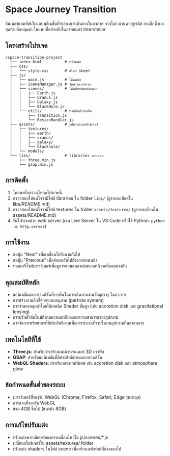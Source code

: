 # Space Journey Transition

อินเตอร์แอคทีฟเว็บแอปพลิเคชั่นที่จำลองการเดินทางในอวกาศ จากโลก ผ่านดาวยูเรนัส กาแล็กซี่ และสุดท้ายคือหลุมดำ ในแบบที่คล้ายกับในภาพยนตร์ Interstellar

## โครงสร้างโปรเจค

```
/space-transition-project
  ├── index.html          # หน้าหลัก
  ├── css/
  │   └── style.css       # สไตล์ sheet
  ├── js/
  │   ├── main.js         # โค้ดหลัก
  │   ├── SceneManager.js # จัดการฉากต่างๆ
  │   ├── scenes/         # โค้ดสำหรับแต่ละฉาก
  │   │   ├── Earth.js
  │   │   ├── Uranus.js
  │   │   ├── Galaxy.js
  │   │   └── BlackHole.js
  │   └── utils/          # ฟังก์ชันช่วยเหลือ
  │       ├── Transition.js
  │       └── ResizeHandler.js
  ├── assets/             # รูปภาพและเท็กซ์เจอร์
  │   ├── textures/
  │   │   ├── earth/
  │   │   ├── uranus/
  │   │   ├── galaxy/
  │   │   └── blackhole/
  │   └── models/
  └── libs/               # libraries ภายนอก
      ├── three.min.js
      └── gsap.min.js
```

## การติดตั้ง

1. โคลนหรือดาวน์โหลดโปรเจคนี้
2. ตรวจสอบให้แน่ใจว่ามีไฟล์ libraries ใน folder `libs/` (ดูรายละเอียดใน libs/README.md)
3. ตรวจสอบให้แน่ใจว่ามีไฟล์ textures ใน folder `assets/textures/` (ดูรายละเอียดใน assets/README.md)
4. รันโปรเจคด้วย web server (เช่น Live Server ใน VS Code หรือใช้ Python: `python -m http.server`)

## การใช้งาน

- กดปุ่ม "Next" เพื่อเคลื่อนไปยังฉากถัดไป
- กดปุ่ม "Previous" เพื่อย้อนกลับไปยังฉากก่อนหน้า
- ทดลองรีไซส์เบราว์เซอร์เพื่อดูการตอบสนองต่อขนาดหน้าจอที่แตกต่างกัน

## คุณสมบัติหลัก

- แอนิเมชันและทรานสิชันที่ราบรื่นในการเดินทางผ่านวัตถุต่างๆ ในอวกาศ
- การสร้างกาแล็กซี่ด้วยระบบอนุภาค (particle system)
- การจำลองหลุมดำโดยใช้เทคนิค Shader ขั้นสูง (เช่น accretion disk และ gravitational lensing)
- การปรับตัวอัตโนมัติตามความละเอียดและความสามารถของอุปกรณ์
- การจัดการทรัพยากรที่มีประสิทธิภาพเพื่อการทำงานที่ราบรื่นบนอุปกรณ์ที่หลากหลาย

## เทคโนโลยีที่ใช้

- **Three.js**: สำหรับการสร้างและการเรนเดอร์ 3D กราฟิก
- **GSAP**: สำหรับแอนิเมชันที่มีประสิทธิภาพและทรานสิชัน
- **WebGL Shaders**: สำหรับเอฟเฟกต์พิเศษ เช่น accretion disk และ atmosphere glow

## ข้อกำหนดขั้นต่ำของระบบ

- เบราว์เซอร์ที่รองรับ WebGL (Chrome, Firefox, Safari, Edge รุ่นล่าสุด)
- การ์ดจอที่รองรับ WebGL
- แรม 4GB ขึ้นไป (แนะนำ 8GB)

## การแก้ไขปรับแต่ง

- ปรับแต่งพารามิเตอร์ของการเคลื่อนไหวใน js/scenes/*.js
- เปลี่ยนเท็กซ์เจอร์ใน assets/textures/ folder
- ปรับแต่ง shaders ในไฟล์ scene เพื่อสร้างเอฟเฟกต์ที่ต่างออกไป
